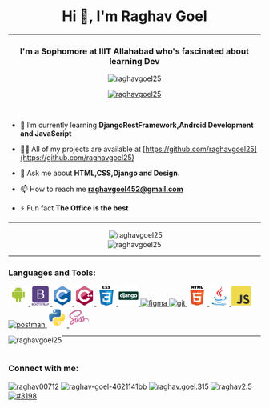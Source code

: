 <h1 align="center">Hi 👋, I'm Raghav Goel</h1>

*** 

<h3 align="center">I'm a Sophomore at IIIT Allahabad who's fascinated about learning Dev</h3>

<p align="center"> <img src="https://komarev.com/ghpvc/?username=raghavgoel25&label=Profile%20views&color=0e75b6&style=flat" alt="raghavgoel25" /> </p>

<p align="center"> <a href="https://github.com/ryo-ma/github-profile-trophy"><img src="https://github-profile-trophy.vercel.app/?username=raghavgoel25&theme=radical" alt="raghavgoel25" /></a> </p>
<br>

- 🌱 I’m currently learning **DjangoRestFramework,Android Development and JavaScript**

- 👨‍💻 All of my projects are available at [https://github.com/raghavgoel25](https://github.com/raghavgoel25)

- 💬 Ask me about **HTML,CSS,Django and Design.**

- 📫 How to reach me **raghavgoel452@gmail.com**

- ⚡ Fun fact **The Office is the best**

***

<div align=center>
<p>&nbsp;<img align="center" src="https://github-readme-stats.vercel.app/api?username=raghavgoel25&theme=radical&show_icons=true&locale=en" alt="raghavgoel25" />
  <br>
<img align="center" src="https://github-readme-streak-stats.herokuapp.com/?user=raghavgoel25&theme=radical" alt="raghavgoel25" /></p>
</div>

***

<h3 align="left">Languages and Tools:</h3>
<p align="left"> <a href="https://developer.android.com" target="_blank"> <img src="https://raw.githubusercontent.com/devicons/devicon/master/icons/android/android-original-wordmark.svg" alt="android" width="40" height="40"/> </a> <a href="https://getbootstrap.com" target="_blank"> <img src="https://raw.githubusercontent.com/devicons/devicon/master/icons/bootstrap/bootstrap-plain-wordmark.svg" alt="bootstrap" width="40" height="40"/> </a> <a href="https://www.cprogramming.com/" target="_blank"> <img src="https://raw.githubusercontent.com/devicons/devicon/master/icons/c/c-original.svg" alt="c" width="40" height="40"/> </a> <a href="https://www.w3schools.com/cpp/" target="_blank"> <img src="https://raw.githubusercontent.com/devicons/devicon/master/icons/cplusplus/cplusplus-original.svg" alt="cplusplus" width="40" height="40"/> </a> <a href="https://www.w3schools.com/css/" target="_blank"> <img src="https://raw.githubusercontent.com/devicons/devicon/master/icons/css3/css3-original-wordmark.svg" alt="css3" width="40" height="40"/> </a> <a href="https://www.djangoproject.com/" target="_blank"> <img src="https://raw.githubusercontent.com/devicons/devicon/master/icons/django/django-original.svg" alt="django" width="40" height="40"/> </a> <a href="https://www.figma.com/" target="_blank"> <img src="https://www.vectorlogo.zone/logos/figma/figma-icon.svg" alt="figma" width="40" height="40"/> </a> <a href="https://git-scm.com/" target="_blank"> <img src="https://www.vectorlogo.zone/logos/git-scm/git-scm-icon.svg" alt="git" width="40" height="40"/> </a> <a href="https://www.w3.org/html/" target="_blank"> <img src="https://raw.githubusercontent.com/devicons/devicon/master/icons/html5/html5-original-wordmark.svg" alt="html5" width="40" height="40"/> </a> <a href="https://www.java.com" target="_blank"> <img src="https://raw.githubusercontent.com/devicons/devicon/master/icons/java/java-original.svg" alt="java" width="40" height="40"/> </a> <a href="https://developer.mozilla.org/en-US/docs/Web/JavaScript" target="_blank"> <img src="https://raw.githubusercontent.com/devicons/devicon/master/icons/javascript/javascript-original.svg" alt="javascript" width="40" height="40"/> </a> <a href="https://postman.com" target="_blank"> <img src="https://www.vectorlogo.zone/logos/getpostman/getpostman-icon.svg" alt="postman" width="40" height="40"/> </a> <a href="https://www.python.org" target="_blank"> <img src="https://raw.githubusercontent.com/devicons/devicon/master/icons/python/python-original.svg" alt="python" width="40" height="40"/> </a> <a href="https://sass-lang.com" target="_blank"> <img src="https://raw.githubusercontent.com/devicons/devicon/master/icons/sass/sass-original.svg" alt="sass" width="40" height="40"/> </a> </p>

<p><img align="left" src="https://github-readme-stats.vercel.app/api/top-langs?username=raghavgoel25&theme=radical&show_icons=true&locale=en&layout=compact" alt="raghavgoel25" /></p>

***
<br>
<h3 align="left">Connect with me:</h3>
<p align="left">
  
<a href="https://twitter.com/raghav00712" target="blank"><img align="center" src="https://raw.githubusercontent.com/rahuldkjain/github-profile-readme-generator/master/src/images/icons/Social/twitter.svg" alt="raghav00712" height="30" width="40" /></a>
<a href="https://linkedin.com/in/raghav-goel-4621141bb" target="blank"><img align="center" src="https://raw.githubusercontent.com/rahuldkjain/github-profile-readme-generator/master/src/images/icons/Social/linked-in-alt.svg" alt="raghav-goel-4621141bb" height="30" width="40" /></a>
<a href="https://fb.com/raghav.goel.315" target="blank"><img align="center" src="https://raw.githubusercontent.com/rahuldkjain/github-profile-readme-generator/master/src/images/icons/Social/facebook.svg" alt="raghav.goel.315" height="30" width="40" /></a>
<a href="https://instagram.com/raghav2.5" target="blank"><img align="center" src="https://raw.githubusercontent.com/rahuldkjain/github-profile-readme-generator/master/src/images/icons/Social/instagram.svg" alt="raghav2.5" height="30" width="40" /></a>
<a href="https://discord.gg/#3198" target="blank"><img align="center" src="https://raw.githubusercontent.com/rahuldkjain/github-profile-readme-generator/master/src/images/icons/Social/discord.svg" alt="#3198" height="30" width="40" /></a>
</p>

